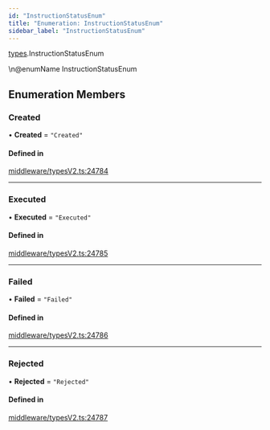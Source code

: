 ```yaml
---
id: "InstructionStatusEnum"
title: "Enumeration: InstructionStatusEnum"
sidebar_label: "InstructionStatusEnum"
---
```


[types](../../../modules/Types/Types.md).InstructionStatusEnum

\n@enumName InstructionStatusEnum

## Enumeration Members

### Created

• **Created** = ``"Created"``

#### Defined in

[middleware/typesV2.ts:24784](https://github.com/PolymeshAssociation/polymesh-sdk/blob/31fdce23/src/middleware/typesV2.ts#L24784)

___

### Executed

• **Executed** = ``"Executed"``

#### Defined in

[middleware/typesV2.ts:24785](https://github.com/PolymeshAssociation/polymesh-sdk/blob/31fdce23/src/middleware/typesV2.ts#L24785)

___

### Failed

• **Failed** = ``"Failed"``

#### Defined in

[middleware/typesV2.ts:24786](https://github.com/PolymeshAssociation/polymesh-sdk/blob/31fdce23/src/middleware/typesV2.ts#L24786)

___

### Rejected

• **Rejected** = ``"Rejected"``

#### Defined in

[middleware/typesV2.ts:24787](https://github.com/PolymeshAssociation/polymesh-sdk/blob/31fdce23/src/middleware/typesV2.ts#L24787)
